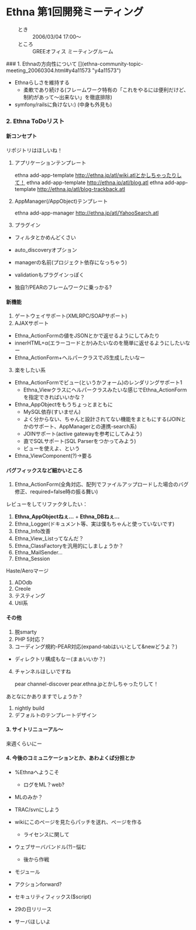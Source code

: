 # Ethna 第1回開発ミーティング
<dl class="list1" style="padding-left:16px;margin-left:16px">
<dt>とき</dt>
<dd>2006/03/04 17:00〜</dd>
<dt>ところ</dt>
<dd>GREEオフィス ミーティングルーム</dd>
</dl>
### 1. Ethnaの方向性について [](ethna-community-topic-meeting_20060304.html#y4a11573 "y4a11573")

- Ethnaらしさを維持する
  - 柔軟であり続ける(フレームワーク特有の「これをやるには便利だけど、制約があって〜出来ない」を徹底排除)
- symfony/railsに負けない:) (中身も外見も)

### 2. Ethna ToDoリスト [](ethna-community-topic-meeting_20060304.html#z397e59c "z397e59c")

#### 新コンセプト [](ethna-community-topic-meeting_20060304.html#if18a50e "if18a50e")

リポジトリはほしいね！

1. アプリケーションテンプレート

    ethna add-app-template http://ethna.jp/atl/wiki.atlとかしちゃったりして！
    ethna add-app-template http://ethna.jp/atl/blog.atl
    ethna add-app-template http://ethna.jp/atl/blog-trackback.atl

2. AppManager(/AppObject)テンプレート

    ethna add-app-manager http://ethna.jp/atl/YahooSearch.atl

3. プラグイン
  - フィルタとかめんどくさい
  - auto\_discoveryオプション
  - managerの名前(プロジェクト依存になっちゃう)
  - validationもプラグインっぽく

- 独自?/PEARのフレームワークに乗っかる?

#### 新機能 [](ethna-community-topic-meeting_20060304.html#ua0686f6 "ua0686f6")

1. ゲートウェイサポート(XMLRPC/SOAPサポート)
2. AJAXサポート
  - Ethna\_ActionFormの値をJSONとかで返せるようにしてみたり
  - innerHTML+α(エラーコードとか)みたいなのを簡単に返せるようにしたいなー
  - Ethna\_ActionForm+ヘルパークラスでJS生成したいなー
3. 楽をしたい系
  - Ethna\_ActionFormでビュー(というかフォーム)のレンダリングサポート1
    - Ethna\_Viewクラスにヘルパークラスみたいな感じでEthna\_ActionFormを指定できればいいかな？
  - Ethna\_AppObjectをもうちょっとまともに
    - MySQL依存(すいません)
    - よく分からない、ちゃんと設計されてない機能をまともにする(JOINとかのサポート、AppManagerとの連携-search系)
    - JOINサポート(active gatewayを参考にしてみよう)
    - 直でSQLサポート(SQL Parserをつかってみよう)
    - ビューを使えよ、という
  - Ethna\_ViewComponent(?)→要る

#### バグフィックスなど細かいところ [](ethna-community-topic-meeting_20060304.html#x014d6db "x014d6db")

1. Ethna\_ActionForm(全角対応、配列でファイルアップロードした場合のバグ修正、required=false時の振る舞い)

レビューをしてリファクタしたい：

1. **Ethna\_AppObjectねぇ...** + **Ethna\_DBねぇ...**
2. Ethna\_Logger(ドキュメント等、実は僕もちゃんと使っていないです)
3. Ethna\_Info改善
4. Ethna\_View\_Listってなんだ？
5. Ethna\_ClassFactoryを汎用的にしましょうか？
6. Ethna\_MailSender...
7. Ethna\_Session

Haste/Aeroマージ

1. ADOdb
2. Creole
3. テスティング
4. Util系

#### その他 [](ethna-community-topic-meeting_20060304.html#ja242618 "ja242618")

1. 脱smarty
2. PHP 5対応？
3. コーディング規約-PEAR対応(expand-tabはいいとして&newどうよ？)
  - ディレクトリ構成もなー(まぁいいか？)
4. チャンネルほしいですね

    pear channel-discover pear.ethna.jpとかしちゃったりして！

あとなにかありますでしょうか？

1. nightly build
2. デフォルトのテンプレートデザイン

#### 3. サイトリニューアル〜 [](ethna-community-topic-meeting_20060304.html#x3340482 "x3340482")

来週くらいにー

#### 4. 今後のコミュニケーションとか、あわよくば分担とか [](ethna-community-topic-meeting_20060304.html#ae69b940 "ae69b940")

- %Ethnaへようこそ
  - ログをML？web?

- MLのみか？

- TRAC/svnにしよう

- wikiにこのページを見たらパッチを送れ、ページを作る
  - ライセンスに関して

- ウェブサーババンドル(?)−悩む
  - 後から作戦

- モジュール

- アクションforward?

- セキュリティフィックス($script)

- 29の日リリース

- サーバほしいよ

